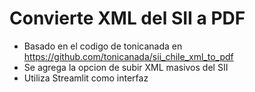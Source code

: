 # Convierte XML del SII a PDF

- Basado en el codigo de tonicanada en https://github.com/tonicanada/sii_chile_xml_to_pdf
- Se agrega la opcion de subir XML masivos del SII
- Utiliza Streamlit como interfaz

